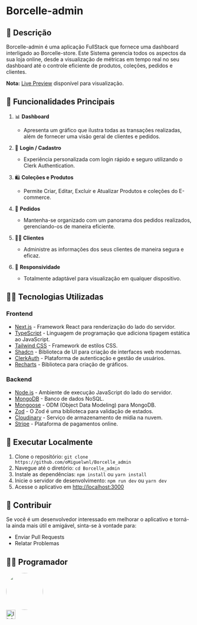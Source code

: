 # Borcelle-admin

## 📜 Descrição

Borcelle-admin é uma aplicação FullStack que fornece uma dashboard interligado ao Borcelle-store. Este Sistema gerencia todos os aspectos da sua loja online, desde a visualização de métricas em tempo real no seu dashboard até o controle eficiente de produtos, coleções, pedidos e clientes.

**Nota:** [Live Preview](https://borcelle-admin-real.vercel.app/) disponível para visualização.

## 🔨 Funcionalidades Principais

1. 📊 **Dashboard**

   - Apresenta um gráfico que ilustra todas as transações realizadas, além de fornecer uma visão geral de clientes e pedidos.

2. 🔐 **Login / Cadastro**

   - Experiência personalizada com login rápido e seguro utilizando o Clerk Authentication.

3. 🛍️ **Coleções e Produtos**

   - Permite Criar, Editar, Excluir e Atualizar Produtos e coleções do E-commerce.

4. 📜 **Pedidos**

   - Mantenha-se organizado com um panorama dos pedidos realizados, gerenciando-os de maneira eficiente.

5. 🙍‍♂️ **Clientes**

   - Administre as informações dos seus clientes de maneira segura e eficaz.

6. 📱 **Responsividade**

   - Totalmente adaptável para visualização em qualquer dispositivo.

## 👩‍💻 Tecnologias Utilizadas

### Frontend

- [Next.js](https://nextjs.org/) - Framework React para renderização do lado do servidor.
- [TypeScript](https://www.typescriptlang.org/) - Linguagem de programação que adiciona tipagem estática ao JavaScript.
- [Tailwind CSS](https://tailwindcss.com/) - Framework de estilos CSS.
- [Shadcn](https://shadcn.com/) - Biblioteca de UI para criação de interfaces web modernas.
- [ClerkAuth](https://clerk.com/) - Plataforma de autenticação e gestão de usuários.
- [Recharts](https://recharts.org/) - Biblioteca para criação de gráficos.

### Backend

- [Node.js](https://nodejs.org/) - Ambiente de execução JavaScript do lado do servidor.
- [MongoDB](https://www.mongodb.com/) - Banco de dados NoSQL.
- [Mongoose](https://mongoosejs.com/) - ODM (Object Data Modeling) para MongoDB.
- [Zod](https://zod.dev/) - O Zod é uma biblioteca para validação de estados.
- [Cloudinary](https://cloudinary.com/) - Serviço de armazenamento de mídia na nuvem.
- [Stripe](https://stripe.com/) - Plataforma de pagamentos online.

## 📁 Executar Localmente

1. Clone o repositório: `git clone https://github.com/oMiguelwnl/Borcelle_admin`
2. Navegue até o diretório: `cd Borcelle_admin`
3. Instale as dependências: `npm install` ou `yarn install`
4. Inicie o servidor de desenvolvimento: `npm run dev` ou `yarn dev`
5. Acesse o aplicativo em [http://localhost:3000](http://localhost:3000)

## 🤝 Contribuir

Se você é um desenvolvedor interessado em melhorar o aplicativo e torná-la ainda mais útil e amigável, sinta-se à vontade para:

- Enviar Pull Requests
- Relatar Problemas

## 👩‍💻 Programador

<img style="border-radius: 50%;" src="https://avatars.githubusercontent.com/u/134077780?v=4" width="100px;" alt=""/>

<div align="left">
  <a href="https://www.linkedin.com/in/miguel-rafael-almeida/" target="_blank">
    <img src="https://img.shields.io/static/v1?message=LinkedIn&logo=linkedin&label=&color=0077B5&logoColor=white&labelColor=&style=for-the-badge" height="25" alt="linkedin logo"  />
    
  </a>
</div>
